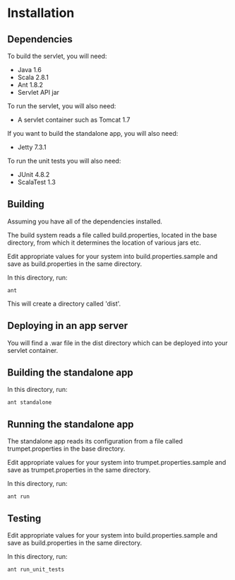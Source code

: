Installation
============

Dependencies
------------

To build the servlet, you will need:

* Java 1.6
* Scala 2.8.1
* Ant 1.8.2
* Servlet API jar

To run the servlet, you will also need:

* A servlet container such as Tomcat 1.7

If you want to build the standalone app, you will also need:

* Jetty 7.3.1

To run the unit tests you will also need:

* JUnit 4.8.2
* ScalaTest 1.3

Building
--------

Assuming you have all of the dependencies installed.

The build system reads a file called build.properties, located in the base
directory, from which it determines the location of various jars etc.

Edit appropriate values for your system into build.properties.sample and save as
build.properties in the same directory.

In this directory, run:

    ant

This will create a directory called 'dist'.

Deploying in an app server
--------------------------

You will find a .war file in the dist directory which can be deployed into your
servlet container.

Building the standalone app
---------------------------

In this directory, run:

    ant standalone

Running the standalone app
--------------------------

The standalone app reads its configuration from a file called trumpet.properties
in the base directory.

Edit appropriate values for your system into trumpet.properties.sample and save
as trumpet.properties in the same directory.

In this directory, run:

    ant run

Testing
-------

Edit appropriate values for your system into build.properties.sample and save as
build.properties in the same directory.

In this directory, run:

    ant run_unit_tests
